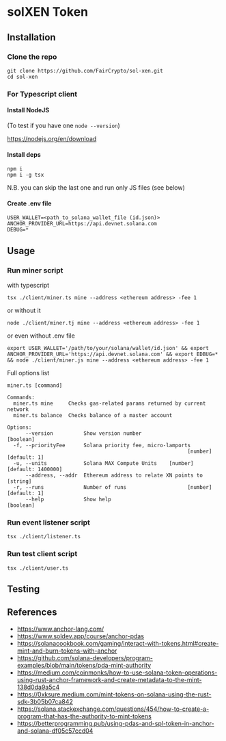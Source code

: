 # solXEN Token

## Installation

### Clone the repo

```
git clone https://github.com/FairCrypto/sol-xen.git
cd sol-xen
```

### For Typescript client

#### Install NodeJS

(To test if you have one
```node --version```)

https://nodejs.org/en/download

#### Install deps

```
npm i
npm i -g tsx
```

N.B. you can skip the last one and run only JS files (see below)

#### Create .env file

```
USER_WALLET=<path_to_solana_wallet_file (id.json)>
ANCHOR_PROVIDER_URL=https://api.devnet.solana.com
DEBUG=*
```

## Usage

### Run miner script

with typescript

```tsx ./client/miner.ts mine --address <ethereum address> -fee 1```

or without it

```node ./client/miner.tj mine --address <ethereum address> -fee 1```

or even without .env file

```export USER_WALLET='/path/to/your/solana/wallet/id.json' && export ANCHOR_PROVIDER_URL='https://api.devnet.solana.com' && export EDBUG=* && node ./client/miner.js mine --address <ethereum address> -fee 1```


Full options list

```
miner.ts [command]

Commands:
  miner.ts mine     Checks gas-related params returned by current network
  miner.ts balance  Checks balance of a master account

Options:
      --version          Show version number                           [boolean]
  -f, --priorityFee      Solana priority fee, micro-lamports
                                                           [number] [default: 1]
  -u, --units            Solana MAX Compute Units    [number] [default: 1400000]
      --address, --addr  Ethereum address to relate XN points to        [string]
  -r, --runs             Number of runs                    [number] [default: 1]
      --help             Show help                                     [boolean]

```

### Run event listener script

```tsx ./client/listener.ts```

### Run test client script

```tsx ./client/user.ts```

## Testing

## References

- https://www.anchor-lang.com/
- https://www.soldev.app/course/anchor-pdas
- https://solanacookbook.com/gaming/interact-with-tokens.html#create-mint-and-burn-tokens-with-anchor
- https://github.com/solana-developers/program-examples/blob/main/tokens/pda-mint-authority
- https://medium.com/coinmonks/how-to-use-solana-token-operations-using-rust-anchor-framework-and-create-metadata-to-the-mint-138d0da9a5c4
- https://0xksure.medium.com/mint-tokens-on-solana-using-the-rust-sdk-3b05b07ca842
- https://solana.stackexchange.com/questions/454/how-to-create-a-program-that-has-the-authority-to-mint-tokens
- https://betterprogramming.pub/using-pdas-and-spl-token-in-anchor-and-solana-df05c57ccd04
